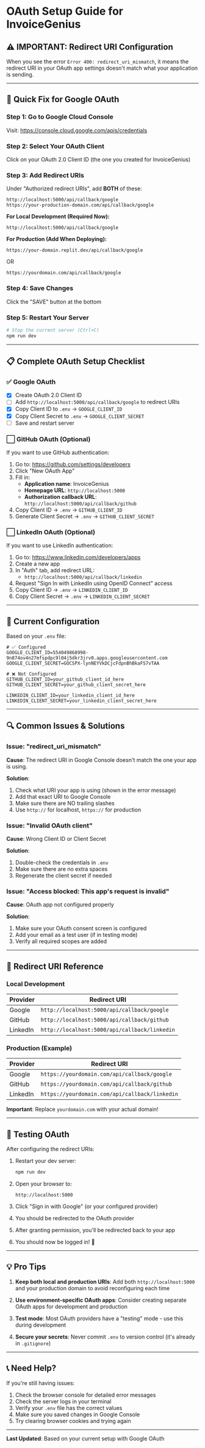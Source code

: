 # OAuth Setup Guide for InvoiceGenius

## ⚠️ IMPORTANT: Redirect URI Configuration

When you see the error `Error 400: redirect_uri_mismatch`, it means the redirect URI in your OAuth app settings doesn't match what your application is sending.

---

## 🔧 Quick Fix for Google OAuth

### Step 1: Go to Google Cloud Console
Visit: https://console.cloud.google.com/apis/credentials

### Step 2: Select Your OAuth Client
Click on your OAuth 2.0 Client ID (the one you created for InvoiceGenius)

### Step 3: Add Redirect URIs

Under "Authorized redirect URIs", add **BOTH** of these:

```
http://localhost:5000/api/callback/google
https://your-production-domain.com/api/callback/google
```

**For Local Development (Required Now):**
```
http://localhost:5000/api/callback/google
```

**For Production (Add When Deploying):**
```
https://your-domain.replit.dev/api/callback/google
```
OR
```
https://yourdomain.com/api/callback/google
```

### Step 4: Save Changes
Click the "SAVE" button at the bottom

### Step 5: Restart Your Server
```bash
# Stop the current server (Ctrl+C)
npm run dev
```

---

## 📋 Complete OAuth Setup Checklist

### ✅ Google OAuth
- [x] Create OAuth 2.0 Client ID
- [ ] Add `http://localhost:5000/api/callback/google` to redirect URIs
- [x] Copy Client ID to `.env` → `GOOGLE_CLIENT_ID`
- [x] Copy Client Secret to `.env` → `GOOGLE_CLIENT_SECRET`
- [ ] Save and restart server

### ⬜ GitHub OAuth (Optional)
If you want to use GitHub authentication:

1. Go to: https://github.com/settings/developers
2. Click "New OAuth App"
3. Fill in:
   - **Application name**: InvoiceGenius
   - **Homepage URL**: `http://localhost:5000`
   - **Authorization callback URL**: `http://localhost:5000/api/callback/github`
4. Copy Client ID → `.env` → `GITHUB_CLIENT_ID`
5. Generate Client Secret → `.env` → `GITHUB_CLIENT_SECRET`

### ⬜ LinkedIn OAuth (Optional)
If you want to use LinkedIn authentication:

1. Go to: https://www.linkedin.com/developers/apps
2. Create a new app
3. In "Auth" tab, add redirect URL:
   - `http://localhost:5000/api/callback/linkedin`
4. Request "Sign In with LinkedIn using OpenID Connect" access
5. Copy Client ID → `.env` → `LINKEDIN_CLIENT_ID`
6. Copy Client Secret → `.env` → `LINKEDIN_CLIENT_SECRET`

---

## 🎯 Current Configuration

Based on your `.env` file:

```env
# ✅ Configured
GOOGLE_CLIENT_ID=554049868998-9n874ov4n27mfspdpc9l04j5dkr3jrv0.apps.googleusercontent.com
GOOGLE_CLIENT_SECRET=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

# ❌ Not Configured
GITHUB_CLIENT_ID=your_github_client_id_here
GITHUB_CLIENT_SECRET=your_github_client_secret_here

LINKEDIN_CLIENT_ID=your_linkedin_client_id_here
LINKEDIN_CLIENT_SECRET=your_linkedin_client_secret_here
```

---

## 🔍 Common Issues & Solutions

### Issue: "redirect_uri_mismatch"
**Cause**: The redirect URI in Google Console doesn't match the one your app is using.

**Solution**: 
1. Check what URI your app is using (shown in the error message)
2. Add that exact URI to Google Console
3. Make sure there are NO trailing slashes
4. Use `http://` for localhost, `https://` for production

### Issue: "Invalid OAuth client"
**Cause**: Wrong Client ID or Client Secret

**Solution**:
1. Double-check the credentials in `.env`
2. Make sure there are no extra spaces
3. Regenerate the client secret if needed

### Issue: "Access blocked: This app's request is invalid"
**Cause**: OAuth app not configured properly

**Solution**:
1. Make sure your OAuth consent screen is configured
2. Add your email as a test user (if in testing mode)
3. Verify all required scopes are added

---

## 📝 Redirect URI Reference

### Local Development
| Provider | Redirect URI |
|----------|--------------|
| Google   | `http://localhost:5000/api/callback/google` |
| GitHub   | `http://localhost:5000/api/callback/github` |
| LinkedIn | `http://localhost:5000/api/callback/linkedin` |

### Production (Example)
| Provider | Redirect URI |
|----------|--------------|
| Google   | `https://yourdomain.com/api/callback/google` |
| GitHub   | `https://yourdomain.com/api/callback/github` |
| LinkedIn | `https://yourdomain.com/api/callback/linkedin` |

**Important**: Replace `yourdomain.com` with your actual domain!

---

## 🚀 Testing OAuth

After configuring the redirect URIs:

1. Restart your dev server:
   ```bash
   npm run dev
   ```

2. Open your browser to:
   ```
   http://localhost:5000
   ```

3. Click "Sign in with Google" (or your configured provider)

4. You should be redirected to the OAuth provider

5. After granting permission, you'll be redirected back to your app

6. You should now be logged in! 🎉

---

## 💡 Pro Tips

1. **Keep both local and production URIs**: Add both `http://localhost:5000` and your production domain to avoid reconfiguring each time

2. **Use environment-specific OAuth apps**: Consider creating separate OAuth apps for development and production

3. **Test mode**: Most OAuth providers have a "testing" mode - use this during development

4. **Secure your secrets**: Never commit `.env` to version control (it's already in `.gitignore`)

---

## 📞 Need Help?

If you're still having issues:

1. Check the browser console for detailed error messages
2. Check the server logs in your terminal
3. Verify your `.env` file has the correct values
4. Make sure you saved changes in Google Console
5. Try clearing browser cookies and trying again

---

**Last Updated**: Based on your current setup with Google OAuth
